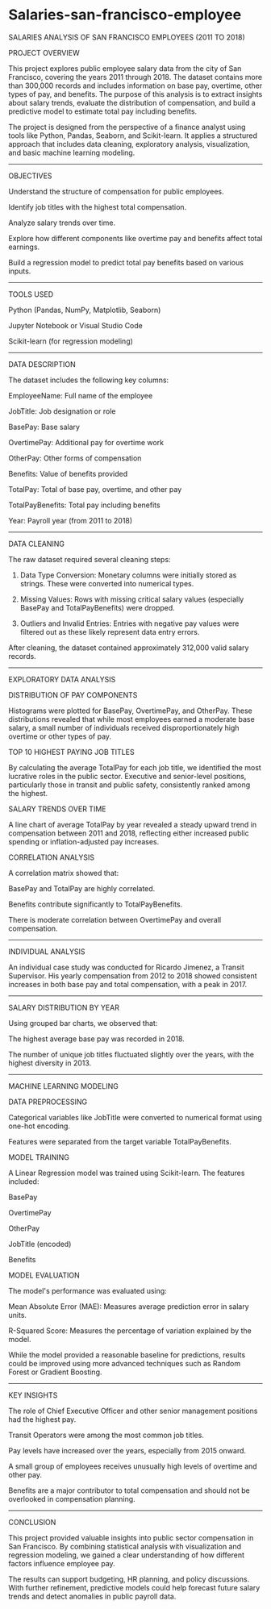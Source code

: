 # Salaries-san-francisco-employee

SALARIES ANALYSIS OF SAN FRANCISCO EMPLOYEES (2011 TO 2018)

PROJECT OVERVIEW

This project explores public employee salary data from the city of San Francisco, covering the years 2011 through 2018. The dataset contains more than 300,000 records and includes information on base pay, overtime, other types of pay, and benefits. The purpose of this analysis is to extract insights about salary trends, evaluate the distribution of compensation, and build a predictive model to estimate total pay including benefits.

The project is designed from the perspective of a finance analyst using tools like Python, Pandas, Seaborn, and Scikit-learn. It applies a structured approach that includes data cleaning, exploratory analysis, visualization, and basic machine learning modeling.


---

OBJECTIVES

Understand the structure of compensation for public employees.

Identify job titles with the highest total compensation.

Analyze salary trends over time.

Explore how different components like overtime pay and benefits affect total earnings.

Build a regression model to predict total pay benefits based on various inputs.



---

TOOLS USED

Python (Pandas, NumPy, Matplotlib, Seaborn)

Jupyter Notebook or Visual Studio Code

Scikit-learn (for regression modeling)



---

DATA DESCRIPTION

The dataset includes the following key columns:

EmployeeName: Full name of the employee

JobTitle: Job designation or role

BasePay: Base salary

OvertimePay: Additional pay for overtime work

OtherPay: Other forms of compensation

Benefits: Value of benefits provided

TotalPay: Total of base pay, overtime, and other pay

TotalPayBenefits: Total pay including benefits

Year: Payroll year (from 2011 to 2018)



---

DATA CLEANING

The raw dataset required several cleaning steps:

1. Data Type Conversion: Monetary columns were initially stored as strings. These were converted into numerical types.


2. Missing Values: Rows with missing critical salary values (especially BasePay and TotalPayBenefits) were dropped.


3. Outliers and Invalid Entries: Entries with negative pay values were filtered out as these likely represent data entry errors.



After cleaning, the dataset contained approximately 312,000 valid salary records.


---

EXPLORATORY DATA ANALYSIS

DISTRIBUTION OF PAY COMPONENTS

Histograms were plotted for BasePay, OvertimePay, and OtherPay. These distributions revealed that while most employees earned a moderate base salary, a small number of individuals received disproportionately high overtime or other types of pay.

TOP 10 HIGHEST PAYING JOB TITLES

By calculating the average TotalPay for each job title, we identified the most lucrative roles in the public sector. Executive and senior-level positions, particularly those in transit and public safety, consistently ranked among the highest.

SALARY TRENDS OVER TIME

A line chart of average TotalPay by year revealed a steady upward trend in compensation between 2011 and 2018, reflecting either increased public spending or inflation-adjusted pay increases.

CORRELATION ANALYSIS

A correlation matrix showed that:

BasePay and TotalPay are highly correlated.

Benefits contribute significantly to TotalPayBenefits.

There is moderate correlation between OvertimePay and overall compensation.



---

INDIVIDUAL ANALYSIS

An individual case study was conducted for Ricardo Jimenez, a Transit Supervisor. His yearly compensation from 2012 to 2018 showed consistent increases in both base pay and total compensation, with a peak in 2017.


---

SALARY DISTRIBUTION BY YEAR

Using grouped bar charts, we observed that:

The highest average base pay was recorded in 2018.

The number of unique job titles fluctuated slightly over the years, with the highest diversity in 2013.



---

MACHINE LEARNING MODELING

DATA PREPROCESSING

Categorical variables like JobTitle were converted to numerical format using one-hot encoding.

Features were separated from the target variable TotalPayBenefits.


MODEL TRAINING

A Linear Regression model was trained using Scikit-learn. The features included:

BasePay

OvertimePay

OtherPay

JobTitle (encoded)

Benefits


MODEL EVALUATION

The model's performance was evaluated using:

Mean Absolute Error (MAE): Measures average prediction error in salary units.

R-Squared Score: Measures the percentage of variation explained by the model.


While the model provided a reasonable baseline for predictions, results could be improved using more advanced techniques such as Random Forest or Gradient Boosting.


---

KEY INSIGHTS

The role of Chief Executive Officer and other senior management positions had the highest pay.

Transit Operators were among the most common job titles.

Pay levels have increased over the years, especially from 2015 onward.

A small group of employees receives unusually high levels of overtime and other pay.

Benefits are a major contributor to total compensation and should not be overlooked in compensation planning.



---

CONCLUSION

This project provided valuable insights into public sector compensation in San Francisco. By combining statistical analysis with visualization and regression modeling, we gained a clear understanding of how different factors influence employee pay.

The results can support budgeting, HR planning, and policy discussions. With further refinement, predictive models could help forecast future salary trends and detect anomalies in public payroll data.
